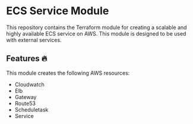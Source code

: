 # ECS Service Module

This repository contains the Terraform module for creating a scalable and highly available ECS service on AWS. 
This module is designed to be used with external services.

## Features 🔥

This module creates the following AWS resources:

- Cloudwatch
- Elb
- Gateway
- Route53
- Scheduletask
- Service
